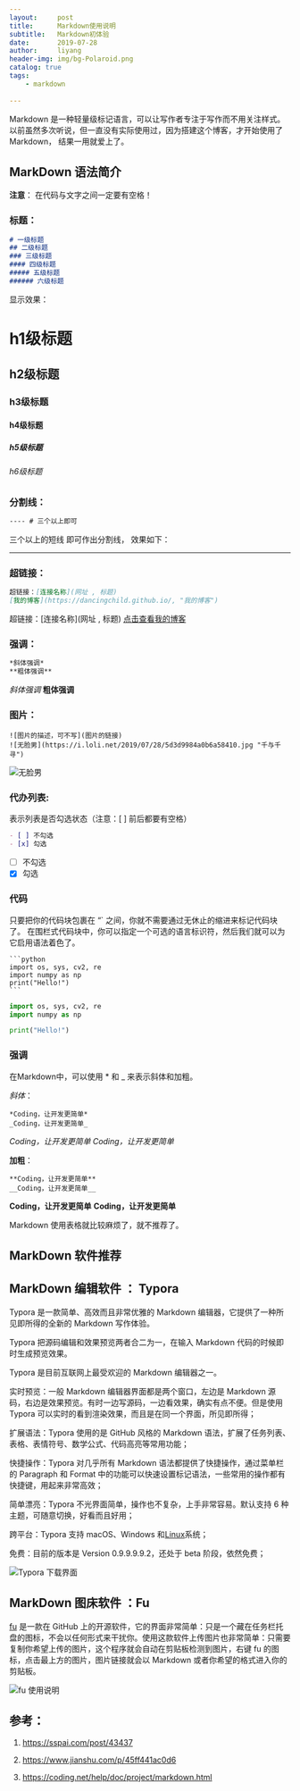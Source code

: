 ```yaml
---
layout:     post
title:      Markdown使用说明
subtitle:   Markdown初体验
date:       2019-07-28
author:     liyang
header-img: img/bg-Polaroid.png
catalog: true
tags:
    - markdown
    
---
```


Markdown 是一种轻量级标记语言，可以让写作者专注于写作而不用关注样式。以前虽然多次听说，但一直没有实际使用过，因为搭建这个博客，才开始使用了Markdown， 结果一用就爱上了。

## MarkDown 语法简介

**注意**： 在代码与文字之间一定要有空格！

### 标题：

~~~markdown
# 一级标题
## 二级标题
### 三级标题
#### 四级标题
##### 五级标题
###### 六级标题

~~~

显示效果：

# h1级标题

## h2级标题
### h3级标题
#### h4级标题
##### h5级标题
###### h6级标题



### 分割线：

~~~markdown
---- # 三个以上即可
~~~

三个以上的短线 即可作出分割线， 效果如下：

____



### 超链接：

~~~markdown
超链接：[连接名称](网址 , 标题)
[我的博客](https://dancingchild.github.io/, "我的博客")
~~~

超链接：[连接名称](网址 , 标题)
[点击查看我的博客](https://dancingchild.github.io/, "我的博客")



### 强调：

~~~markdown
*斜体强调*
**粗体强调**
~~~

*斜体强调*
**粗体强调**

### 图片：

~~~
![图片的描述，可不写](图片的链接)
![无脸男](https://i.loli.net/2019/07/28/5d3d9984a0b6a58410.jpg "千与千寻")
~~~

![ 无脸男 ](https://i.loli.net/2019/07/28/5d3d9984a0b6a58410.jpg "千与千寻")

### 代办列表:

表示列表是否勾选状态（注意：[ ] 前后都要有空格）

~~~markdown
- [ ] 不勾选
- [x] 勾选
~~~

- [ ] 不勾选
- [x] 勾选

### 代码

只要把你的代码块包裹在 “` 之间，你就不需要通过无休止的缩进来标记代码块了。 在围栏式代码块中，你可以指定一个可选的语言标识符，然后我们就可以为它启用语法着色了。 

```
​```python
import os, sys, cv2, re
import numpy as np
print("Hello!")
​```
```

```python
import os, sys, cv2, re
import numpy as np

print("Hello!")
```

### 强调

在Markdown中，可以使用 * 和  _  来表示斜体和加粗。

*斜体*：

```
*Coding，让开发更简单*
_Coding，让开发更简单_
```

*Coding，让开发更简单*
_Coding，让开发更简单_

**加粗**：

```
**Coding，让开发更简单**
__Coding，让开发更简单__
```

**Coding，让开发更简单**
__Coding，让开发更简单__

Markdown 使用表格就比较麻烦了，就不推荐了。



## MarkDown 软件推荐

## MarkDown 编辑软件 ： Typora

Typora 是一款简单、高效而且非常优雅的 Markdown 编辑器，它提供了一种所见即所得的全新的 Markdown 写作体验。

Typora 把源码编辑和效果预览两者合二为一，在输入 Markdown 代码的时候即时生成预览效果。

Typora 是目前互联网上最受欢迎的 Markdown 编辑器之一。

实时预览：一般 Markdown 编辑器界面都是两个窗口，左边是 Markdown 源码，右边是效果预览。有时一边写源码，一边看效果，确实有点不便。但是使用 Typora 可以实时的看到渲染效果，而且是在同一个界面，所见即所得；

扩展语法：Typora 使用的是 GitHub 风格的 Markdown 语法，扩展了任务列表、表格、表情符号、数学公式、代码高亮等常用功能；

快捷操作：Typora 对几乎所有 Markdown 语法都提供了快捷操作，通过菜单栏的 Paragraph  和 Format 中的功能可以快速设置标记语法，一些常用的操作都有快捷键，用起来非常高效；

简单漂亮：Typora 不光界面简单，操作也不复杂，上手非常容易。默认支持 6 种主题，可随意切换，好看而且好用；

跨平台：Typora 支持 macOS、Windows 和[Linux](https://link.jianshu.com?t=http://lib.csdn.net/base/linux)系统；

免费：目前的版本是 Version 0.9.9.9.9.2，还处于 beta 阶段，依然免费；

![Typora 下载界面](https://i.loli.net/2019/07/28/5d3da3df18dad93513.jpg "Typora下载界面")



## MarkDown 图床软件 ：Fu

[fu](https://github.com/klesh/fu/releases) 是一款在 GitHub 上的开源软件，它的界面非常简单：只是一个藏在任务栏托盘的图标，不会以任何形式来干扰你。使用这款软件上传图片也非常简单：只需要复制你希望上传的图片，这个程序就会自动在剪贴板检测到图片，右键 fu 的图标，点击最上方的图片，图片链接就会以 Markdown 或者你希望的格式进入你的剪贴板。

![fu 使用说明](https://i.loli.net/2019/07/28/5d3da4b3e836732179.jpg "fu 使用说明")





## 参考：

1. https://sspai.com/post/43437

2. https://www.jianshu.com/p/45ff441ac0d6
3. https://coding.net/help/doc/project/markdown.html

